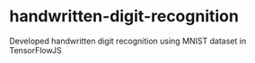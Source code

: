 # handwritten-digit-recognition
Developed handwritten digit recognition using MNIST dataset in TensorFlowJS
